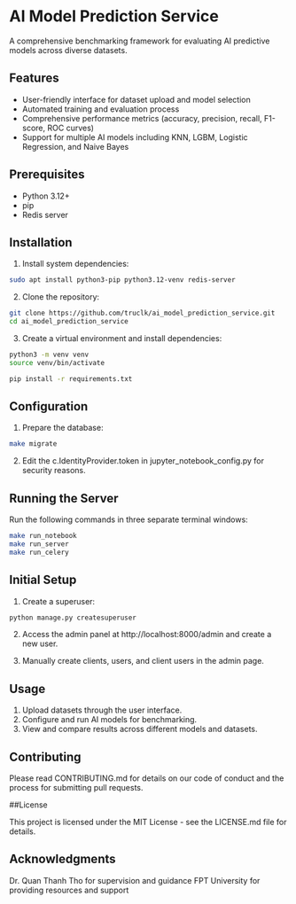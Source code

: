 # AI Model Prediction Service

A comprehensive benchmarking framework for evaluating AI predictive models across diverse datasets.

## Features

- User-friendly interface for dataset upload and model selection
- Automated training and evaluation process
- Comprehensive performance metrics (accuracy, precision, recall, F1-score, ROC curves)
- Support for multiple AI models including KNN, LGBM, Logistic Regression, and Naive Bayes

## Prerequisites

- Python 3.12+
- pip
- Redis server

## Installation

1. Install system dependencies:

```bash
sudo apt install python3-pip python3.12-venv redis-server
```

2. Clone the repository:

```bash
git clone https://github.com/truclk/ai_model_prediction_service.git
cd ai_model_prediction_service
```

3. Create a virtual environment and install dependencies:

```bash
python3 -m venv venv
source venv/bin/activate

pip install -r requirements.txt
```

## Configuration

1. Prepare the database:
```bash
make migrate
```

2. Edit the c.IdentityProvider.token in jupyter_notebook_config.py for security reasons.

## Running the Server

Run the following commands in three separate terminal windows:

```bash
make run_notebook
make run_server
make run_celery
```

## Initial Setup

1. Create a superuser:

```bash
python manage.py createsuperuser
```

2. Access the admin panel at http://localhost:8000/admin and create a new user.

3. Manually create clients, users, and client users in the admin page.


## Usage

1. Upload datasets through the user interface.
2. Configure and run AI models for benchmarking.
3. View and compare results across different models and datasets.


## Contributing

Please read CONTRIBUTING.md for details on our code of conduct and the process for submitting pull requests.

##License

This project is licensed under the MIT License - see the LICENSE.md file for details.

## Acknowledgments

Dr. Quan Thanh Tho for supervision and guidance
FPT University for providing resources and support











